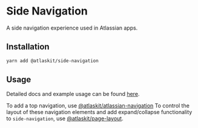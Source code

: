 # Side Navigation

A side navigation experience used in Atlassian apps.

## Installation

```sh
yarn add @atlaskit/side-navigation
```

## Usage

Detailed docs and example usage can be found
[here](https://atlassian.design/components/side-navigation).

To add a top navigation, use
[@atlaskit/atlassian-navigation](https://atlassian.design/components/atlassian-navigation) To
control the layout of these navigation elements and add expand/collapse functionality to
`side-navigation`, use
[@atlaskit/page-layout](https://atlaskit.atlassian.com/packages/design-system/page-layout).
